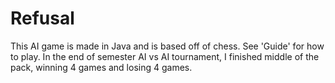 Refusal
=======

This AI game is made in Java and is based off of chess. See 'Guide' for how to play. In the end of 
semester AI vs AI tournament, I finished middle of the pack, winning 4 games and losing 4 games.